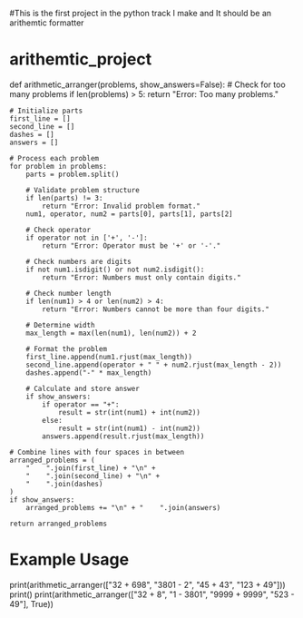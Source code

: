 #This is the first project in the python track I make and It should be an arithemtic formatter


# arithemtic_project
def arithmetic_arranger(problems, show_answers=False):
    # Check for too many problems
    if len(problems) > 5:
        return "Error: Too many problems."
    
    # Initialize parts
    first_line = []
    second_line = []
    dashes = []
    answers = []

    # Process each problem
    for problem in problems:
        parts = problem.split()
        
        # Validate problem structure
        if len(parts) != 3:
            return "Error: Invalid problem format."
        num1, operator, num2 = parts[0], parts[1], parts[2]
        
        # Check operator
        if operator not in ['+', '-']:
            return "Error: Operator must be '+' or '-'."
        
        # Check numbers are digits
        if not num1.isdigit() or not num2.isdigit():
            return "Error: Numbers must only contain digits."
        
        # Check number length
        if len(num1) > 4 or len(num2) > 4:
            return "Error: Numbers cannot be more than four digits."
        
        # Determine width
        max_length = max(len(num1), len(num2)) + 2
        
        # Format the problem
        first_line.append(num1.rjust(max_length))
        second_line.append(operator + " " + num2.rjust(max_length - 2))
        dashes.append("-" * max_length)
        
        # Calculate and store answer
        if show_answers:
            if operator == "+":
                result = str(int(num1) + int(num2))
            else:
                result = str(int(num1) - int(num2))
            answers.append(result.rjust(max_length))

    # Combine lines with four spaces in between
    arranged_problems = (
        "    ".join(first_line) + "\n" +
        "    ".join(second_line) + "\n" +
        "    ".join(dashes)
    )
    if show_answers:
        arranged_problems += "\n" + "    ".join(answers)

    return arranged_problems

# Example Usage
print(arithmetic_arranger(["32 + 698", "3801 - 2", "45 + 43", "123 + 49"]))
print()
print(arithmetic_arranger(["32 + 8", "1 - 3801", "9999 + 9999", "523 - 49"], True))
